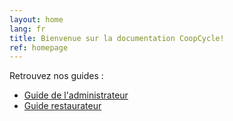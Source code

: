 ```yaml
---
layout: home
lang: fr
title: Bienvenue sur la documentation CoopCycle!
ref: homepage
---
```


Retrouvez nos guides :
<ul>
    <li><a href="/fr/administrateur">Guide de l'administrateur</a></li>
    <li><a href="/fr/restaurateur">Guide restaurateur</a></li>
</ul>

